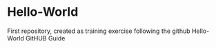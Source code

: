 # Hello-World
First repository, created as training exercise following the github Hello-World GitHUB Guide

